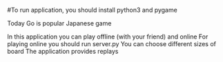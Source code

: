 #To run application, you should install python3 and pygame

Today Go is popular Japanese game

In this application you can play offline (with your friend) and online
For playing online you should run server.py
You can choose different sizes of board
The application provides replays
